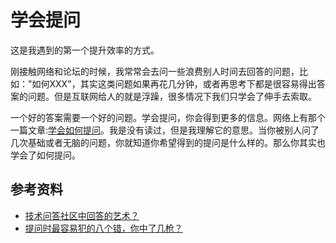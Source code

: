 # 学会提问
这是我遇到的第一个提升效率的方式。

刚接触网络和论坛的时候，我常常会去问一些浪费别人时间去回答的问题，比如："如何XXX"，其实这类问题如果再花几分钟，或者再思考下都是很容易得出答案的问题。但是互联网给人的就是浮躁，很多情况下我们只学会了伸手去索取。

一个好的答案需要一个好的问题。学会提问，你会得到更多的信息。网络上有那个一篇文章:[学会如何提问]()。我是没有读过，但是我理解它的意思。当你被别人问了几次基础或者无脑的问题，你就知道你希望得到的提问是什么样的。那么你其实也学会了如何提问。


## 参考资料
- [技术问答社区中回答的艺术？](http://segmentfault.com/q/1010000002373081?utm_source=weekly&utm_medium=email&utm_campaign=email_weekly)
- [提问时最容易犯的八个错，你中了几枪？](http://mp.weixin.qq.com/s?__biz=MjM5MDgxNjc0MA==&mid=207426256&idx=1&sn=466d9c4ca77975b0be819c8fafb969ab#rd)
